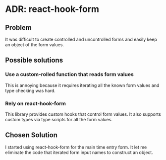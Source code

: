 # ADR: react-hook-form

## Problem
It was difficult to create controlled and uncontrolled forms and easily keep an object of the form values.

## Possible solutions
### Use a custom-rolled function that reads form values
This is annoying because it requires iterating all the known form values and type checking was hard.

### Rely on react-hook-form
This library provides custom hooks that control form values. It also supports custom types via type scripts for all the form values.

## Chosen Solution
I started using react-hook-form for the main time entry form. It let me eliminate the code that iterated form input names to construct an object.
